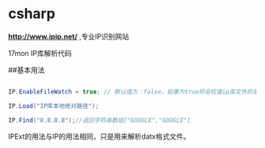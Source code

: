 csharp
====

**http://www.ipip.net/** ,专业IP识别网站

17mon IP库解析代码

##基本用法
```csharp

IP.EnableFileWatch = true; // 默认值为：false，如果为true将会检查ip库文件的变化自动reload数据

IP.Load("IP库本地绝对路径");

IP.Find("8.8.8.8");//返回字符串数组["GOOGLE","GOOGLE"]

```

IPExt的用法与IP的用法相同，只是用来解析datx格式文件。
